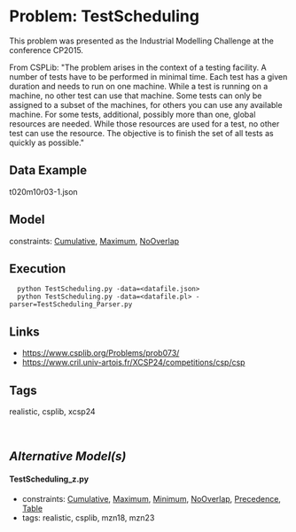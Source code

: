 # Problem: TestScheduling

This problem was presented as the Industrial Modelling Challenge at the conference CP2015.

From CSPLib: "The problem arises in the context of a testing facility.
A number of tests have to be performed in minimal time.
Each test has a given duration and needs to run on one machine.
While a test is running on a machine, no other test can use that machine.
Some tests can only be assigned to a subset of the machines, for others you can use any available machine.
For some tests, additional, possibly more than one, global resources are needed.
While those resources are used for a test, no other test can use the resource.
The objective is to finish the set of all tests as quickly as possible."

## Data Example
  t020m10r03-1.json

## Model
  constraints: [Cumulative](https://pycsp.org/documentation/constraints/Cumulative), [Maximum](https://pycsp.org/documentation/constraints/Maximum), [NoOverlap](https://pycsp.org/documentation/constraints/NoOverlap)

## Execution
```
  python TestScheduling.py -data=<datafile.json>
  python TestScheduling.py -data=<datafile.pl> -parser=TestScheduling_Parser.py
```

## Links
  - https://www.csplib.org/Problems/prob073/
  - https://www.cril.univ-artois.fr/XCSP24/competitions/csp/csp

## Tags
  realistic, csplib, xcsp24

<br />

## _Alternative Model(s)_

#### TestScheduling_z.py
 - constraints: [Cumulative](https://pycsp.org/documentation/constraints/Cumulative), [Maximum](https://pycsp.org/documentation/constraints/Maximum), [Minimum](https://pycsp.org/documentation/constraints/Minimum), [NoOverlap](https://pycsp.org/documentation/constraints/NoOverlap), [Precedence](https://pycsp.org/documentation/constraints/Precedence), [Table](https://pycsp.org/documentation/constraints/Table)
 - tags: realistic, csplib, mzn18, mzn23
